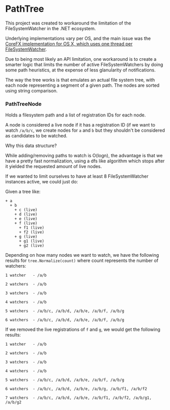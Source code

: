 # PathTree

This project was created to workaround the limitation of the FileSystemWatcher in the .NET ecosystem.

Underlying implementations vary per OS, and the main issue was the [CoreFX implementation for OS X, which uses one thread per FileSystemWatcher](https://github.com/dotnet/corefx/issues/30600).

Due to being most likely an API limitation, one workaround is to create a smarter logic that limits the number of active FileSystemWatchers by doing some path heuristics, at the expense of less glanularity of notifications.

The way the tree works is that emulates an actual file system tree, with each node representing a segment of a given path. The nodes are sorted using string comparison.

### PathTreeNode

Holds a filesystem path and a list of registration IDs for each node.

A node is considered a live node if it has a registration ID (if we want to watch `/a/b/c`, we create nodes for `a` and `b` but they shouldn't be considered as candidates to be watched.

Why this data structure?

While adding/removing paths to watch is O(logn), the advantage is that we have a pretty fast normalization, using a dfs like algorithm which stops after it yielded the requested amount of live nodes.

If we wanted to limit ourselves to have at least 8 FileSystemWatcher instances active, we could just do:

Given a tree like:
```
+ a
  + b
    + c (live)
    + d (live)
    + e (live)
    + f (live)
      + f1 (live)
      + f2 (live)
    + g (live)
      + g1 (live)
      + g2 (live)
```

Depending on how many nodes we want to watch, we have the following results for `tree.Normalize(count)` where count represents the number of watchers:

`1 watcher   - /a/b`

`2 watchers  - /a/b`

`3 watchers  - /a/b`

`4 watchers  - /a/b`

`5 watchers  - /a/b/c, /a/b/d, /a/b/e, /a/b/f, /a/b/g`

`6 watchers  - /a/b/c, /a/b/d, /a/b/e, /a/b/f, /a/b/g`

If we removed the live registrations of `f` and `g`, we would get the following results:

`1 watcher   - /a/b`

`2 watchers  - /a/b`

`3 watchers  - /a/b`

`4 watchers  - /a/b`

`5 watchers  - /a/b/c, /a/b/d, /a/b/e, /a/b/f, /a/b/g`

`6 watchers  - /a/b/c, /a/b/d, /a/b/e, /a/b/g, /a/b/f1, /a/b/f2`

`7 watchers  - /a/b/c, /a/b/d, /a/b/e, /a/b/f1, /a/b/f2, /a/b/g1, /a/b/g2`

